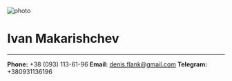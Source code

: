 ![photo](https://i.ibb.co/LdG5mnW/photo.jpg)
# Ivan Makarishchev
***
**Phone:** +38 (093) 113-61-96
**Email:** denis.flank@gmail.com
**Telegram:** +380931136196